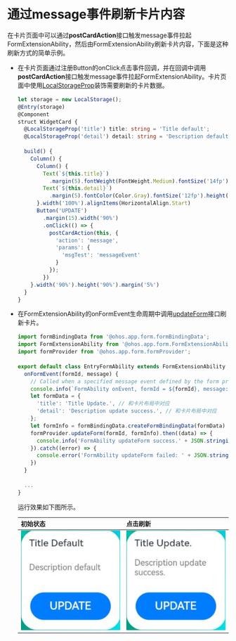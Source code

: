 # 通过message事件刷新卡片内容


在卡片页面中可以通过**postCardAction**接口触发message事件拉起FormExtensionAbility，然后由FormExtensionAbility刷新卡片内容，下面是这种刷新方式的简单示例。


- 在卡片页面通过注册Button的onClick点击事件回调，并在回调中调用**postCardAction**接口触发message事件拉起FormExtensionAbility。卡片页面中使用[LocalStorageProp](../quick-start/arkts-localstorage.md#localstorageprop)装饰需要刷新的卡片数据。
  
  ```ts
  let storage = new LocalStorage();
  @Entry(storage)
  @Component
  struct WidgetCard {
    @LocalStorageProp('title') title: string = 'Title default';
    @LocalStorageProp('detail') detail: string = 'Description default';
  
    build() {
      Column() {
        Column() {
          Text(`${this.title}`)
            .margin(5).fontWeight(FontWeight.Medium).fontSize('14fp')
          Text(`${this.detail}`)
            .margin(5).fontColor(Color.Gray).fontSize('12fp').height('25%')
        }.width('100%').alignItems(HorizontalAlign.Start)
        Button('UPDATE')
          .margin(15).width('90%')
          .onClick(() => {
            postCardAction(this, {
              'action': 'message',
              'params': {
                'msgTest': 'messageEvent'
              }
            });
          })
      }.width('90%').height('90%').margin('5%')
    }
  }
  ```
  
- 在FormExtensionAbility的onFormEvent生命周期中调用[updateForm](../reference/apis/js-apis-app-form-formProvider.md#updateform)接口刷新卡片。
  
  ```ts
  import formBindingData from '@ohos.app.form.formBindingData';
  import FormExtensionAbility from '@ohos.app.form.FormExtensionAbility';
  import formProvider from '@ohos.app.form.formProvider';
  
  export default class EntryFormAbility extends FormExtensionAbility {
    onFormEvent(formId, message) {
      // Called when a specified message event defined by the form provider is triggered.
      console.info(`FormAbility onEvent, formId = ${formId}, message: ${JSON.stringify(message)}`);
      let formData = {
        'title': 'Title Update.', // 和卡片布局中对应
        'detail': 'Description update success.', // 和卡片布局中对应
      };
      let formInfo = formBindingData.createFormBindingData(formData)
      formProvider.updateForm(formId, formInfo).then((data) => {
        console.info('FormAbility updateForm success.' + JSON.stringify(data));
      }).catch((error) => {
        console.error('FormAbility updateForm failed: ' + JSON.stringify(error));
      })
    }
  
    ...
  }
  ```

  运行效果如下图所示。
  
  | 初始状态                                                | 点击刷新                                              |
  | ------------------------------------------------------- | ----------------------------------------------------- |
  | ![WidgetUpdateBefore](figures/widget-update-before.PNG) | ![WidgetUpdateAfter](figures/widget-update-after.PNG) |
